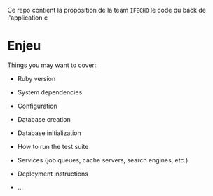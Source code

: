 Ce repo contient la proposition de la team `IFECHO` le code du back de l'application c

# Enjeu 

Things you may want to cover:

* Ruby version

* System dependencies

* Configuration

* Database creation

* Database initialization

* How to run the test suite

* Services (job queues, cache servers, search engines, etc.)

* Deployment instructions

* ...

